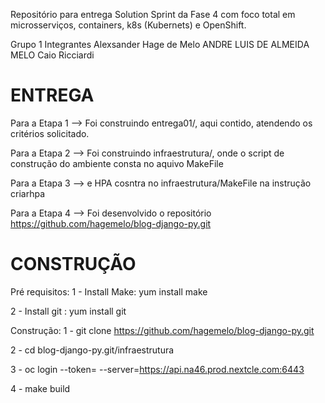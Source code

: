 Repositório para entrega Solution Sprint da Fase 4 com foco total em microsserviços, containers, k8s (Kubernets) e OpenShift.

Grupo 1
  Integrantes 
  Alexsander Hage de Melo
  ANDRE LUIS DE ALMEIDA MELO
  Caio Ricciardi



# ENTREGA

  Para a Etapa 1 --> Foi construindo entrega01/, aqui contido, atendendo os critérios solicitado.

  Para a Etapa 2 --> Foi construindo infraestrutura/, onde o script de construção do ambiente consta no aquivo MakeFile

  Para a Etapa 3 -->  e HPA cosntra no infraestrutura/MakeFile na instrução criarhpa

  Para a Etapa 4 --> Foi desenvolvido o repositório https://github.com/hagemelo/blog-django-py.git

# CONSTRUÇÃO

Pré requisitos:
  1 - Install Make:  yum install make

  2 - Install git :  yum install git

Construção:
  1 - git clone https://github.com/hagemelo/blog-django-py.git

  2 - cd blog-django-py.git/infraestrutura

  3 - oc login --token=<token> --server=https://api.na46.prod.nextcle.com:6443

  4 - make build


